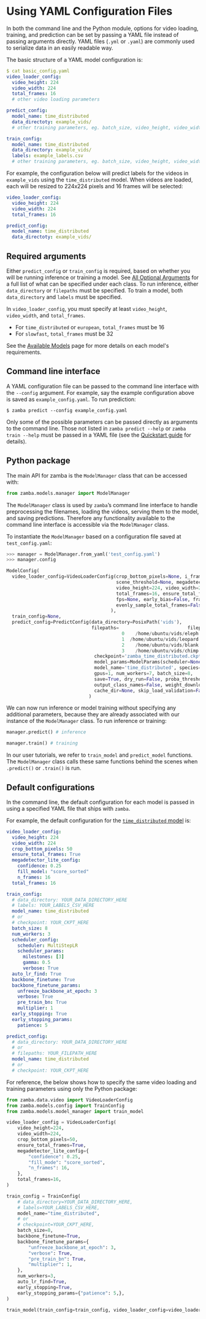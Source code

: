 # Using YAML Configuration Files

In both the command line and the Python module, options for video loading, training, and prediction can be set by passing a YAML file instead of passing arguments directly. YAML files (`.yml` or `.yaml`) are commonly used to serialize data in an easily readable way.

The basic structure of a YAML model configuration is:

```yaml
$ cat basic_config.yaml
video_loader_config:
  video_height: 224
  video_width: 224
  total_frames: 16
  # other video loading parameters

predict_config:
  model_name: time_distributed
  data_directoty: example_vids/
  # other training parameters, eg. batch_size, video_height, video_width

train_config:
  model_name: time_distributed
  data_directory: example_vids/
  labels: example_labels.csv
  # other training parameters, eg. batch_size, video_height, video_width
```

For example, the configuration below will predict labels for the videos in `example_vids` using the `time_distributed` model. When videos are loaded, each will be resized to 224x224 pixels and 16 frames will be selected:

```yaml
video_loader_config:
  video_height: 224
  video_width: 224
  total_frames: 16

predict_config:
  model_name: time_distributed
  data_directoty: example_vids/
```

## Required arguments

Either `predict_config` or `train_config` is required, based on whether you will be running inference or training a model. See [All Optional Arguments](configurations.md) for a full list of what can be specified under each class. To run inference, either `data_directory` or `filepaths` must be specified. To train a model, both `data_directory` and `labels` must be specified.

In `video_loader_config`, you must specify at least `video_height`, `video_width`, and `total_frames`. 

* For `time_distributed` or `european`, `total_frames` must be 16
* For `slowfast`, `total_frames` must be 32

See the [Available Models](models.md) page for more details on each model's requirements.

## Command line interface

A YAML configuration file can be passed to the command line interface with the `--config` argument. For example, say the example configuration above is saved as `example_config.yaml`. To run prediction:

```console
$ zamba predict --config example_config.yaml
```

Only some of the possible parameters can be passed directly as arguments to the command line. Those not listed in `zamba predict --help` or `zamba train --help` must be passed in a YAML file (see the [Quickstart guide](quickstart.md#getting-help) for details).

## Python package

The main API for zamba is the `ModelManager` class that can be accessed with:
<!-- TODO: add link to source code><!--> 

```python
from zamba.models.manager import ModelManager
```

The `ModelManager` class is used by `zamba`’s command line interface to handle preprocessing the filenames, loading the videos, serving them to the model, and saving predictions. Therefore any functionality available to the command line interface is accessible via the `ModelManager` class.

To instantiate the `ModelManager` based on a configuration file saved at `test_config.yaml`:
```python
>>> manager = ModelManager.from_yaml('test_config.yaml')
>>> manager.config

ModelConfig(
  video_loader_config=VideoLoaderConfig(crop_bottom_pixels=None, i_frames=False, 
                                        scene_threshold=None, megadetector_lite_config=None, 
                                        video_height=224, video_width=224, 
                                        total_frames=16, ensure_total_frames=True, 
                                        fps=None, early_bias=False, frame_indices=None,
                                        evenly_sample_total_frames=False, pix_fmt='rgb24'
                                      ), 
  train_config=None, 
  predict_config=PredictConfig(data_directory=PosixPath('vids'), 
                               filepaths=                         filepath
                                          0    /home/ubuntu/vids/eleph.MP4
                                          1  /home/ubuntu/vids/leopard.MP4
                                          2    /home/ubuntu/vids/blank.MP4
                                          3    /home/ubuntu/vids/chimp.MP4, 
                                checkpoint='zamba_time_distributed.ckpt', 
                                model_params=ModelParams(scheduler=None, scheduler_params=None),
                                model_name='time_distributed', species=None, 
                                gpus=1, num_workers=7, batch_size=8, 
                                save=True, dry_run=False, proba_threshold=None,
                                output_class_names=False, weight_download_region='us', 
                                cache_dir=None, skip_load_validation=False)
                              )
```

We can now run inference or model training without specifying any additional parameters, because they are already associated with our instance of the `ModelManager` class. To run inference or training:
```python
manager.predict() # inference

manager.train() # training
```

In our user tutorials, we refer to `train_model` and `predict_model` functions. The `ModelManager` class calls these same functions behind the scenes when `.predict()` or `.train()` is run.


## Default configurations

In the command line, the default configuration for each model is passed in using a specified YAML file that ships with `zamba`<!-- TODO: add link to github><!-->.

For example, the default configuration for the [`time_distributed` model](models.md#time-distributed) is:

```yaml
video_loader_config:
  video_height: 224
  video_width: 224
  crop_bottom_pixels: 50
  ensure_total_frames: True
  megadetector_lite_config:
    confidence: 0.25
    fill_model: "score_sorted"
    n_frames: 16
  total_frames: 16

train_config:
  # data_directory: YOUR_DATA_DIRECTORY_HERE
  # labels: YOUR_LABELS_CSV_HERE
  model_name: time_distributed
  # or
  # checkpoint: YOUR_CKPT_HERE
  batch_size: 8
  num_workers: 3
  scheduler_config:
    scheduler: MultiStepLR
    scheduler_params:
      milestones: [3]
      gamma: 0.5
      verbose: True
  auto_lr_find: True
  backbone_finetune: True
  backbone_finetune_params:
    unfreeze_backbone_at_epoch: 3
    verbose: True
    pre_train_bn: True
    multiplier: 1
  early_stopping: True
  early_stopping_params:
    patience: 5

predict_config:
  # data_directory: YOUR_DATA_DIRECTORY_HERE
  # or
  # filepaths: YOUR_FILEPATH_HERE
  model_name: time_distributed
  # or
  # checkpoint: YOUR_CKPT_HERE
```

For reference, the below shows how to specify the same video loading and training parameters using only the Python package:

```python
from zamba.data.video import VideoLoaderConfig
from zamba.models.config import TrainConfig
from zamba.models.model_manager import train_model

video_loader_config = VideoLoaderConfig(
    video_height=224,
    video_width=224,
    crop_bottom_pixels=50,
    ensure_total_frames=True,
    megadetector_lite_config={
        "confidence": 0.25,
        "fill_mode": "score_sorted",
        "n_frames": 16,
    },
    total_frames=16,
)

train_config = TrainConfig(
    # data_directory=YOUR_DATA_DIRECTORY_HERE,
    # labels=YOUR_LABELS_CSV_HERE,
    model_name="time_distributed",
    # or
    # checkpoint=YOUR_CKPT_HERE,
    batch_size=8,
    backbone_finetune=True,
    backbone_finetune_params={
        "unfreeze_backbone_at_epoch": 3,
        "verbose": True,
        "pre_train_bn": True,
        "multiplier": 1,
    },
    num_workers=3,
    auto_lr_find=True,
    early_stopping=True,
    early_stopping_params={"patience": 5,},
)

train_model(train_config=train_config, video_loader_config=video_loader_config)
```